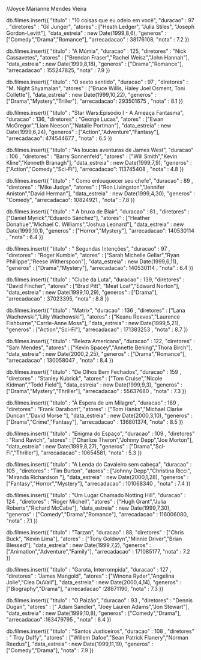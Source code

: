 //Joyce Marianne Mendes Vieira

db.filmes.insert({
	"titulo" : "10 coisas que eu odeio em você",
	"duracao" : 97 ,
	"diretores" : "Gil Junger",
	"atores" : ["Heath Ledger", "Julia Stiles", "Joseph Gordon-Levitt"],
	"data_estreia" : new Date(1999,8,6),
	"generos" : ["Comedy","Drama","Romance"],
	"arrecadacao" : 38176108,
	"nota" : 7.2
})



db.filmes.insert({
	"titulo" : "A Múmia",
	"duracao" : 125,
	"diretores" : "Nick Cassavetes",
	"atores" : ["Brendan Fraser","Rachel Weisz","John Hannah"],
	"data_estreia" : new Date(1999,8,18),
	"generos" : ["Drama","Romance"],
	"arrecadacao" : 155247825,
	"nota" : 7.9
})

db.filmes.insert({
	"titulo" : "O sexto sentido",
	"duracao" : 97 ,
	"diretores" : "M. Night Shyamalan",
	"atores" : ["Bruce Willis, Haley Joel Osment, Toni Collette"],
	"data_estreia" : new Date(1999,10,22),
	"generos" : ["Drama","Mystery","Triller"],
	"arrecadacao": 293501675  ,
	"nota" : 8.1
})

db.filmes.insert({
	"titulo" : "Star Wars:Episódio I - A Ameaça Fantasma",
	"duracao" : 136,
	"diretores" : "George Lucas",
	"atores" : ["Ewan McGregor","Liam Neeson","Natalie Portman"],
	"data_estreia" : new Date(1999,6,24),
	"generos" : ["Action","Adventure","Fantasy"],
	"arrecadacao": 474544677 ,
	"nota" : 6.5
})

db.filmes.insert({
	"titulo" : "As loucas aventuras de James West",
	"duracao" : 106 ,
	"diretores" : "Barry Sonnenfeld",
	"atores" : ["Will Smith","Kevin Kline","Kenneth Branagh"],
	"data_estreia" : new Date(1999,7,9),
	"generos" : ["Action","Comedy","Sci-Fi"],
	"arrecadacao": 113745408 ,
	"nota" : 4.8
})

db.filmes.insert({
	"titulo" : " Como enlouquecer seu chefe",
	"duracao" : 89 ,
	"diretores" : "Mike Judge",
	"atores" : ["Ron Livingston","Jennifer Aniston","David Herman"],
	"data_estreia" : new Date(1999,4,30),
	"generos" : "Comedy",
	"arrecadacao": 10824921 ,
	"nota" : 7.8
})

db.filmes.insert({
	"titulo" : " A bruxa de Blair",
	"duracao" : 81 ,
	"diretores" : ["Daniel Myrick","Eduardo Sánchez"],
	"atores" : ["Heather Donahue","Michael C. Williams","Joshua Leonard"],
	"data_estreia" : new Date(1999,10,1),
	"generos" : ["Horror","Mystery"],
	"arrecadacao": 140530114 ,
	"nota" : 6.4
})

db.filmes.insert({
	"titulo" : " Segundas Intenções",
	"duracao" : 97 ,
	"diretores" : "Roger Kumble",
	"atores" : ["Sarah Michelle Gellar","Ryan Phillippe","Reese Witherspoon"],
	"data_estreia" : new Date(1999,6,11),
	"generos" : ["Drama","Mystery"],
	"arrecadacao": 140530114 ,
	"nota" : 6.4
})

db.filmes.insert({
	"titulo" : "Clube da Luta",
	"duracao" : 139,
	"diretores" : "David Fincher",
	"atores" : ["Brad Pitt", "Meat Loaf","Edward Norton"],
	"data_estreia" : new Date(1999,10,29),
	"generos" : ["Drama"],
	"arrecadacao" : 37023395,
	"nota" : 8.8
})


db.filmes.insert({
	"titulo" : "Matrix",
	"duracao" : 136 ,
	"diretores" : ["Lana Wachowski","Lilly Wachowski"],
	"atores" : ["Keanu Reeves","Laurence Fishburne","Carrie-Anne Moss"],
	"data_estreia" : new Date(1999,5,21),
	"generos" : ["Action","Sci-Fi"],
	"arrecadacao" : 171383253 ,
	"nota" : 8.7
})

db.filmes.insert({
	"titulo" : "Beleza Americana",
	"duracao" : 122,
	"diretores" : "Sam Mendes",
	"atores" : ["Kevin Spacey","Annette Bening","Thora Birch"],
	"data_estreia" : new Date(2000,2,25),
	"generos" : ["Drama","Romance"],
	"arrecadacao" : 130058047 ,
	"nota" : 8.4 
})


db.filmes.insert({
	"titulo" : "De Olhos Bem Fechados",
	"duracao" : 159 ,
	"diretores" : "Stanley Kubrick",
	"atores" : ["Tom Cruise","Nicole Kidman","Todd Field"],
	"data_estreia" : new Date(1999,9,3),
	"generos" : ["Drama","Mystery","Thriller"],
	"arrecadacao" : 55637680  ,
	"nota" : 7.3 
})


db.filmes.insert({
	"titulo" : "À Espera de um Milagre",
	"duracao" : 189 ,
	"diretores" : "Frank Darabont",
	"atores" : ["Tom Hanks","Michael Clarke Duncan","David Morse "],
	"data_estreia" : new Date(2000,3,10),
	"generos" : ["Drama","Crime","Fantasy"],
	"arrecadacao" : 136801374,
	"nota" : 8.5 
})







db.filmes.insert({
	"titulo" : "Enigma do Espaço",
	"duracao" : 109 ,
	"diretores" : "Rand Ravich",
	"atores" : ["Charlize Theron","Johnny Depp","Joe Morton"],
	"data_estreia" : new Date(1999,8,27),
	"generos" : ["Drama","Sci-Fi","Thriller"],
	"arrecadacao" : 10654581,
	"nota" : 5.3 
})

db.filmes.insert({
	"titulo" : "A Lenda do Cavaleiro sem cabeça",
	"duracao" : 105 ,
	"diretores" : "Tim Burton",
	"atores" : ["Johnny Depp","Christina Ricci", "Miranda Richardson "],
	"data_estreia" : new Date(2000,1,28),
	"generos" : ["Fantasy","Horror","Mystery"],
	"arrecadacao" : 101068340 ,
	"nota" : 7.4 
})

db.filmes.insert({
	"titulo" : "Um Lugar Chamado Notting Hill",
	"duracao" : 124 ,
	"diretores" : "Roger Michell",
	"atores" : ["Hugh Grant","Julia Roberts","Richard McCabe"],
	"data_estreia" : new Date(1999,7,30),
	"generos" : ["Comedy","Drama","Romance"],
	"arrecadacao" : 116006080,
	"nota" : 7.1 
})

db.filmes.insert({
	"titulo" : "Tarzan",
	"duracao" : 88,
	"diretores" : ["Chris Buck", "Kevin Lima"],
	"atores" : ["Tony Goldwyn","Minnie Driver","Brian Blessed"],
	"data_estreia" : new Date(1999,7,2),
	"generos" : ["Animation","Adventure","Family"],
	"arrecadacao" : 171085177,
	"nota" : 7.2 
})

db.filmes.insert({
	"titulo" : "Garota, Interrompida",
	"duracao" : 127 ,
	"diretores" : "James Mangold",
	"atores" : ["Winona Ryder","Angelina Jolie","Clea DuVall"],
	"data_estreia" : new Date(2000,4,14),
	"generos" : ["Biography","Drama"],
	"arrecadacao" :28871190,
	"nota" : 7.3 
})

db.filmes.insert({
	"titulo" : "O Paizão",
	"duracao" : 93 ,
	"diretores" : "Dennis Dugan",
	"atores" : [" Adam Sandler", "Joey Lauren Adams","Jon Stewart"],
	"data_estreia" : new Date(1999,10,8),
	"generos" : ["Comedy","Drama"],
	"arrecadacao" :163479795 ,
	"nota" : 6.4 
})

db.filmes.insert({
	"titulo" : "Santos Justiceiros",
	"duracao" : 108 ,
	"diretores" : " Troy Duffy",
	"atores" : ["Willem Dafoe","Sean Patrick Flanery","Norman Reedus"],
	"data_estreia" : new Date(1999,11,19),
	"generos" : ["Comedy","Drama"],
	"nota" : 7.9
})
